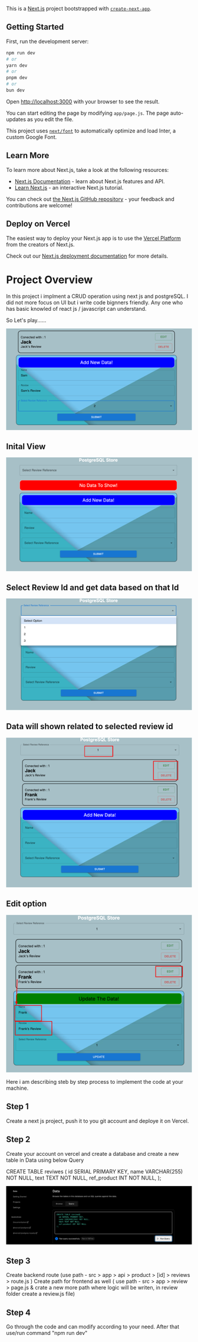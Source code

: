 This is a [Next.js](https://nextjs.org/) project bootstrapped with [`create-next-app`](https://github.com/vercel/next.js/tree/canary/packages/create-next-app).

## Getting Started

First, run the development server:

```bash
npm run dev
# or
yarn dev
# or
pnpm dev
# or
bun dev
```

Open [http://localhost:3000](http://localhost:3000) with your browser to see the result.

You can start editing the page by modifying `app/page.js`. The page auto-updates as you edit the file.

This project uses [`next/font`](https://nextjs.org/docs/basic-features/font-optimization) to automatically optimize and load Inter, a custom Google Font.

## Learn More

To learn more about Next.js, take a look at the following resources:

- [Next.js Documentation](https://nextjs.org/docs) - learn about Next.js features and API.
- [Learn Next.js](https://nextjs.org/learn) - an interactive Next.js tutorial.

You can check out [the Next.js GitHub repository](https://github.com/vercel/next.js/) - your feedback and contributions are welcome!

## Deploy on Vercel

The easiest way to deploy your Next.js app is to use the [Vercel Platform](https://vercel.com/new?utm_medium=default-template&filter=next.js&utm_source=create-next-app&utm_campaign=create-next-app-readme) from the creators of Next.js.

Check out our [Next.js deployment documentation](https://nextjs.org/docs/deployment) for more details.


# Project Overview
In this project i implment a CRUD operation using next js and postgreSQL. I did not more focus on UI but i write code bignners friendly. 
Any one who has basic knowled of react js / javascript can understand.

So Let's play......

![Project Image](public/images/addnewreview.png)

## Inital View

![Inital View Image](public/images/initial.png)

## Select Review Id and get data based on that Id
![Select Id Image](public/images/selectinitial.png)

##  Data will shown related to selected review id
![ Image](public/images/select.png)

## Edit option
![Edit Review Image](public/images/edit.png)




Here i am describing steb by step process to implement the code at your machine.

## Step 1 
Create a next js project, push it to you git account and deploye it on Vercel.
## Step 2
Create your account on vercel and create a database and create a new table in Data using below Query

CREATE TABLE reviwes (
  id SERIAL PRIMARY KEY,
  name VARCHAR(255) NOT NULL,
  text TEXT NOT NULL,
  ref_product INT NOT NULL,
);

![Vercel Creatge Table Image](public/images/Screenshot.png)


## Step 3 
Create backend route (use path - src > app > api > product > [id] > reviews > route.js )
Create path for frontend as well ( use path - src > app > review > page.js & crate a new more path where logic will be writen, in review folder create a review.js file)

## Step 4
Go through the code and can modify according to your need. After that use/run command "npm run dev"


